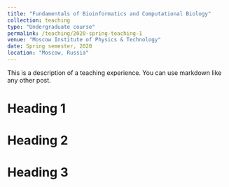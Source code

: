 ```yaml
---
title: "Fundamentals of Bioinformatics and Computational Biology"
collection: teaching
type: "Undergraduate course"
permalink: /teaching/2020-spring-teaching-1
venue: "Moscow Institute of Physics & Technology"
date: Spring semester, 2020
location: "Moscow, Russia"
---
```


This is a description of a teaching experience. You can use markdown like any other post.

Heading 1
======

Heading 2
======

Heading 3
======